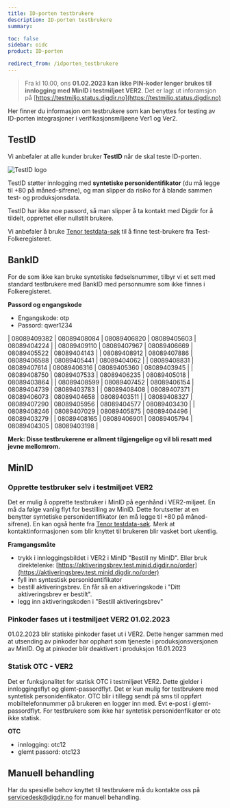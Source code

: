 ```yaml
---
title: ID-porten testbrukere
description: ID-porten testbrukere
summary:

toc: false
sidebar: oidc
product: ID-porten

redirect_from: /idporten_testbrukere
---
```


> Fra kl 10.00, ons **01.02.2023 kan ikke PIN-koder lenger brukes til innlogging med MinID i testmiljøet VER2**. Det er lagt ut inforamsjon på [https://testmiljo.status.digdir.no](https://testmiljo.status.digdir.no)


Her finner du informasjon om testbrukere som kan benyttes for testing av ID-porten integrasjoner i verifikasjonsmiljøene Ver1 og Ver2.

## TestID

Vi anbefaler at alle kunder bruker **TestID** når de skal teste ID-porten.  

![TestID logo]({{site.baseurl}}/assets/testid.svg)

TestID støtter innlogging med **syntetiske personidentifikator**  (du må legge til +80 på måned-sifrene), og man slipper da risiko for å blande sammen test- og produksjonsdata.

TestID har ikke noe passord, så man slipper å ta kontakt med Digdir for å tildelt, opprettet eller nullstilt brukere.

Vi anbefaler å bruke [Tenor testdata-søk](https://www.skatteetaten.no/skjema/testdata/) til å finne test-brukere fra Test-Folkeregisteret.

## BankID

For de som ikke kan bruke syntetiske fødselsnummer, tilbyr vi et sett med standard testbrukere med BankID med personnumre som ikke finnes i Folkeregisteret.

**Passord og engangskode**

- Engangskode: otp
- Passord: qwer1234 


| 08089409382 |	08089408084 |	08089406820	| 08089405603	| 08089404224 |
| 08089409110 |	08089407967	| 08089406669	| 08089405522	| 08089404143 |
| 08089408912 |	08089407886	| 08089406588	| 08089405441	| 08089404062 |
| 08089408831 |	08089407614	| 08089406316	| 08089405360	| 08089403945 |
| 08089408750 |	08089407533	| 08089406235	| 08089405018	| 08089403864 |
| 08089408599 |	08089407452	| 08089406154	| 08089404739	| 08089403783 |
| 08089408408 |	08089407371	| 08089406073	| 08089404658	| 08089403511 |
| 08089408327 |	08089407290	| 08089405956	| 08089404577	| 08089403430 |
| 08089408246 |	08089407029	| 08089405875	| 08089404496	| 08089403279 |
| 08089408165 | 08089406901	| 08089405794	| 08089404305	| 08089403198 |

**Merk: Disse testbrukerene er allment tilgjengelige og vil bli resatt med jevne mellomrom.**



## MinID

### Opprette testbruker selv i testmiljøet VER2

Det er mulig å opprette testbruker i MinID på egenhånd i VER2-miljøet. En må da følge vanlig flyt for bestilling av MinID. Dette forutsetter at en benytter syntetiske personidentifikator (en må legge til +80 på måned-sifrene). En kan også hente fra [Tenor testdata-søk](https://www.skatteetaten.no/skjema/testdata/). Merk at kontaktinformasjonen som blir knyttet til brukeren blir vasket bort ukentlig.



**Framgangsmåte**

- trykk i innloggingsbildet i VER2 i MinID "Bestill ny MinID". Eller bruk direktelenke: [https://aktiveringsbrev.test.minid.digdir.no/order](https://aktiveringsbrev.test.minid.digdir.no/order)
- fyll inn syntestisk personidentifikator
- bestill aktiveringsbrev. En får så en aktiveringskode i "Ditt aktiveringsbrev er bestilt". 
- legg inn aktiveringskoden i "Bestill aktiveringsbrev"  

### Pinkoder fases ut i testmiljøet VER2 01.02.2023
01.02.2023 blir statiske pinkoder faset ut i VER2. Dette henger sammen med at utsending av pinkoder har opphørt som tjeneste i produksjonsversjonen av MinID. Og at pinkoder blir deaktivert i produksjon 16.01.2023

### Statisk OTC - VER2

Det er funksjonalitet for statisk OTC i testmiljøet VER2. Dette gjelder i innloggingsflyt og glemt-passordflyt. Det er kun mulig for testbrukere med syntetisk personidenfikator. OTC blir i tillegg sendt på sms til oppført mobiltelefonnummer på brukeren en logger inn med. Evt e-post i glemt-passordflyt. For testbrukere som ikke har syntetisk personidenfikator er otc ikke statisk.

**OTC**

- innlogging: otc12
- glemt passord: otc123



## Manuell behandling

Har du spesielle behov knyttet til testbrukere må du kontakte oss på servicedesk@digdir.no for manuell behandling.
